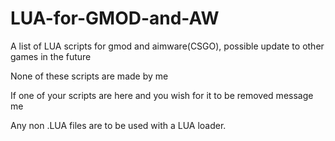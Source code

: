 # LUA-for-GMOD-and-AW


A list of LUA scripts for gmod and aimware(CSGO), possible update to other games in the future



None of these scripts are made by me



If one of your scripts are here and you wish for it to be removed message me



Any non .LUA files are to be used with a LUA loader.

